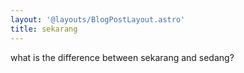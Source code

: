 ```yaml
---
layout: '@layouts/BlogPostLayout.astro'
title: sekarang
---
```


what is the difference between sekarang and sedang?  